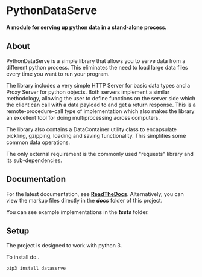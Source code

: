 # PythonDataServe

**A module for serving up python data in a stand-alone process.**


## About
PythonDataServe is a simple library that allows you to serve data from a different python process.  This eliminates the need to load large data files every time you want to run your program.

The library includes a very simple HTTP Server for basic data types and a Proxy Server for python objects.  Both servers implement a similar methodology, allowing the user to define functions on the server side which the client can call with a data payload to and get a return response.  This is a remote-procedure-call type of implementation which also makes the library an excellent tool for doing multiprocessing across computers.

The library also contains a DataContainer utility class to encapsulate pickling, gzipping, loading and saving functionality.  This simplifies some common data operations.

The only external requirement is the commonly used "requests" library and its sub-dependencies.


## Documentation
For the latest documentation, see **[ReadTheDocs](https://pythondataserve.readthedocs.io/en/latest/)**.  Alternatively, you can view the markup files directly in the __*docs*__ folder of this project.

You can see example implementations in the __*tests*__ folder.

## Setup
The project is designed to work with python 3.

To install do..
```
pip3 install dataserve
```
